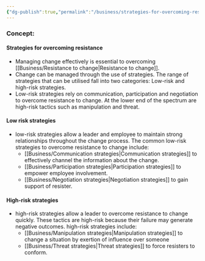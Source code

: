 ```yaml
---
{"dg-publish":true,"permalink":"/business/strategies-for-overcoming-resistance/"}
---
```


### Concept:
#### Strategies for overcoming resistance
- Managing change effectively is essential to overcoming [[Business/Resistance to change\|Resistance to change]].
- Change can be managed through the use of strategies.  The range of strategies that can be utilised fall into two categories: Low-risk and high-risk strategies.
- Low-risk strategies rely on communication, participation and negotiation to overcome resistance to change. At the lower end of the spectrum are high-risk tactics such as manipulation and threat.

#### Low risk strategies
- low-risk strategies allow a leader and employee to maintain strong relationships throughout the change process. The common low-risk strategies to overcome resistance to change include:
	- [[Business/Communication strategies\|Communication strategies]] to effectively channel the information about the change.
	- [[Business/Participation strategies\|Participation strategies]] to empower employee involvement.
	- [[Business/Negotiation strategies\|Negotiation strategies]] to gain support of resister.
#### High-risk strategies
- high-risk strategies allow a leader to overcome resistance to change quickly. These tactics are high-risk because their failure may generate negative outcomes. high-risk strategies include:
	- [[Business/Manipulation strategies\|Manipulation strategies]] to change a situation by exertion of influence over someone
	- [[Business/Threat strategies\|Threat strategies]] to force resisters to conform.
